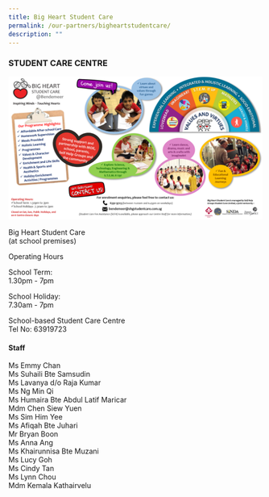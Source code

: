 ```yaml
---
title: Big Heart Student Care
permalink: /our-partners/bigheartstudentcare/
description: ""
---
```

### STUDENT CARE CENTRE

![Website_Info_BM](/images/student-care.png)  
  

Big Heart Student Care  
(at school premises)  
  
Operating Hours   

School Term:  
1.30pm - 7pm  
  
School Holiday:  
7.30am - 7pm  
  
School-based Student Care Centre  
Tel No: 63919723  
  

#### Staff

Ms Emmy Chan&nbsp;<br>
Ms Suhaili Bte Samsudin  <br>
Ms Lavanya d/o Raja Kumar  <br>
Ms Ng Min Qi  <br>
Ms Humaira Bte Abdul Latif Maricar <br>
Mdm Chen Siew Yuen <br>
Ms Sim Him Yee&nbsp;<br> 
Ms Afiqah Bte Juhari  <br>
Mr Bryan Boon&nbsp;<br>
Ms Anna Ang  
Ms Khairunnisa Bte Muzani <br>
Ms Lucy Goh&nbsp;<br>
Ms Cindy Tan  <br>
Ms Lynn Chou&nbsp;<br>
Mdm Kemala Kathairvelu